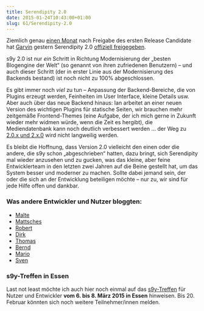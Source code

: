 ```yaml
---
title: Serendipity 2.0
date: 2015-01-24T10:43:00+01:00
slug: 61/Serendipity-2.0
---
```


Ziemlich genau [einen Monat](/archiv/58/Der-Kandidat-hatte-110-Punkte.html) nach Freigabe des ersten Release Candidate hat [Garvin](http://garv.in) gestern Serendipity 2.0 [offiziell freigegeben](http://blog.s9y.org/archives/261-Serendipity-2.0-released.html).

s9y 2.0 ist nur _ein_ Schritt in Richtung Modernisierung der „besten Blogengine der Welt“ (so genannt von ihren zufriedenen Benutzern) – und auch dieser Schritt (der in erster Linie aus der Modernisierung des Backends bestand) ist noch nicht zu 100% abgeschlossen.

Es gibt immer noch _viel_ zu tun – Anpassung der Backend-Bereiche, die von Plugins erzeugt werden, Feinheiten im User Interface, kleine Details usw. Aber auch über das neue Backend hinaus: Ian arbeitet an einer neuen Version des wichtigen Plugins für statische Seiten, wir brauchen mehr zeitgemäße Frontend-Themes (eine Aufgabe, der ich mich gerne in Zukunft wieder mehr widmen würde, wenn die Zeit es hergibt), die Mediendatenbank kann noch deutlich verbessert werden … der Weg zu [2.0.x und 2.x.0](https://github.com/s9y/Serendipity/milestones) wird nicht langweilig werden.

Es bleibt die Hoffnung, dass Version 2.0 vielleicht den einen oder die andere, die s9y schon „abgeschrieben“ hatten, dazu bringt, sich Serendipity mal wieder anzusehen und zu gucken, was das kleine, aber feine Entwicklerteam in den letzten zwei Jahren auf die Beine gestellt hat, um das System besser und moderner zu machen. Sollte dabei jemand sein, der oder die sich an der Entwicklung beteiligen möchte – nur zu, wir sind für jede Hilfe offen und dankbar.

### Was andere Entwickler und Nutzer bloggten:

-   [Malte](https://www.onli-blogging.de/1441/Serendipity-2.0-ist-veroeffentlicht.html)
-   [Mattsches](http://blog.sperrobjekt.de/content/1000431-Serendipity-2.0.html)
-   [Robert](http://www.robertlender.info/blog/archives/3916-Serendipity-S9y-2.0-veroeffentlicht)
-   [Dirk](http://www.deimeke.net/dirk/blog/index.php?/archives/3490-Serendipity-2.0-....html)
-   [Thomas](http://netz-rettung-recht.de/archives/1807-Serendipity-2.0.html)
-   [Bernd](https://bernd.distler.ws/archives/1574-Serendipity-2.0-veroeffentlicht.html)
-   [Mario](http://blog.hommel-net.de/archives/329-Serendipity-2.0-offiziell-freigegeben.html)
-   [Sven](http://rowi.standardleitweg.de/archives/3219-Serendipity-2.0-freigegeben.html)

### s9y-Treffen in Essen

Last not least möchte ich auch hier noch einmal auf das [s9y-Treffen](http://board.s9y.org/viewtopic.php?p=10441107) für Nutzer und Entwickler **vom 6. bis 8. März 2015 in Essen** hinweisen. Bis 20. Februar könnten sich noch weitere Teilnehmer/innen melden.
